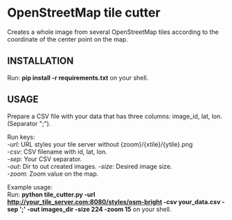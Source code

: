 OpenStreetMap tile cutter
===========================
Creates a whole image from several OpenStreetMap tiles according to the coordinate of the center point on the map.

INSTALLATION
------------

Run: **pip install -r requirements.txt** on your shell.

USAGE
-----

Prepare a CSV file with your data that has three columns: image_id, lat, lon. (Separator ";").

Run keys:  
*-url*: URL styles your tile server without {zoom}/{xtile}/{ytile}.png  
*-csv*: CSV filename with id, lat, lon.  
*-sep*: Your CSV separator.  
*-out*: Dir to out created images.
*-size*: Desired image size.  
*-zoom*: Zoom value on the map.

Example usage:  
Run: **python tile_cutter.py -url http://your_tile_server.com:8080/styles/osm-bright -csv your_data.csv -sep ';' -out images_dir -size 224 -zoom 15** on your shell.
